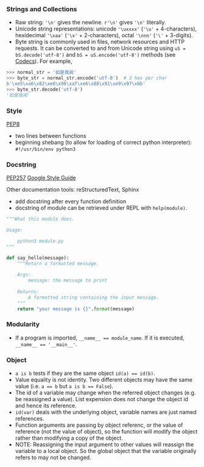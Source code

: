 
### Strings and Collections

* Raw string: `'\n'` gives the newline. `r'\n'` gives `'\n'` literally.
* Unicode string representations: unicode `'\uxxxx'` (`'\u'` + 4-characters), hexidecimal `'\xaa'` (`'\x'` + 2-characters),  octal `'\nnn'` (`'\'` + 3-digits). 
* Byte string is commonly used in files, network resources and HTTP requests. It can be converted to and from Unicode string using `uS = bS.decode('utf-8')` and `bS = uS.encode('utf-8')` methods (see [Codecs](https://docs.python.org/3/library/codecs.html)). For example, 


```python
>>> normal_str = '如是我闻'
>>> byte_str = normal_str.encode('utf-8')  # 3 hex per char
b'\xe5\xa6\x82\xe6\x98\xaf\xe6\x88\x91\xe9\x97\xbb'
>>> byte_str.decode('utf-8')
'如是我闻'
```

### Style

[PEP8](https://www.python.org/dev/peps/pep-0008/)

* two lines between functions
* beginning shebang (to allow for loading of correct python interpreter): `#!/usr/bin/env python3`


### Docstring

[PEP257](https://www.python.org/dev/peps/pep-0257/)
[Google Style Guide](https://google.github.io/styleguide/pyguide.html) 

Other documentation tools: reStructuredText, Sphinx

* add docstring after every function definition
* docstring of module can be retrieved under REPL with `help(module)`.

```python
"""What this module does.

Usage:

    python3 module.py 
"""

def say_hello(message):
    """Return a formatted message. 
    
    Args:
    	message: the message to print
    	
    Returns:
    	A formatted string containing the input message.
    """
    return "your message is {}".format(message)
```


### Modularity

* If a program is imported, `__name__ == module_name`. If it is executed, `__name__ == '__main__'`. 

### Object

* `a is b` tests if they are the same object `id(a) == id(b)`.
* Value equality is not identity. Two different objects may have the same value (i.e. `a == b` but `a is b == False`). 
* The id of a variable may change when the referred object changes (e.g. be reassigned a value). List expension does not change the object id and hence its reference.
* `id(var)` deals with the underlying object, variable names are just named references.
* Function arguments are passing by object referenc, or the value of reference (not the value of object), so the function will modify the object rather than modifying a copy of the object. 
* NOTE: Reassigning the input argument to other values will reassign the variable to a local object. So the global object that the variable originally refers to may not be changed.
 








